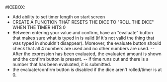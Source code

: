 #ICEBOX:
- Add ability to set timer length on start screen
- CREATE A FUNCTION THAT RESETS THE DICE TO "ROLL THE DICE" WHEN THE TIMER HITS 0
- Between entering your value and confirm, have an "evaluate" button that makes sure what is typed in is valid (if it's not valid the thing that was typed in shouldn't disappear). Moreover, the evaluate button should check that all 4 numbers are used and no other numbers are used. 
-- After the expression has been evaluated, the evaluated amount is shown and the confirm button is present.
-- if time runs out and there is a number that has been evaluated, it is submitted.
- the evaluate/confirm button is disabled if the dice aren't rolled/timer is at 0.